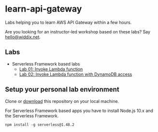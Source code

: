 # learn-api-gateway

Labs helping you to learn AWS API Gateway within a few hours.

Are you looking for an instructor-led workshop based on these labs? Say [hello@widdix.net](mailto:hello@widdix.net).

## Labs

* Serverless Framework based labs
    * [Lab 01: Invoke Lambda function](lab01-lambda/)
    * [Lab 02: Invoke Lambda function with DynamoDB access](lab02-dynamodb/)

## Setup your personal lab environment

Clone or [download](https://github.com/widdix/learn-api-gateway/archive/master.zip) this repository on your local machine.

For Serverless Framework based apps you have to install Node.js 10.x and the Serverless Framework.

```
npm install -g serverless@1.48.2
```
